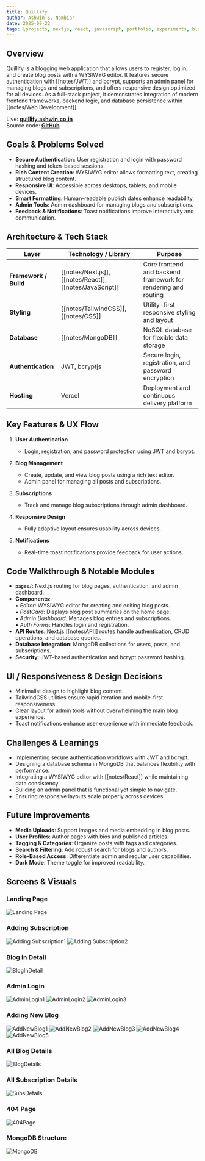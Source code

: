 ```yaml
---
title: Quillify
author: Ashwin S. Nambiar
date: 2025-09-22
tags: [projects, nextjs, react, javascript, portfolio, experiments, blog-app]
---
```

## Overview
Quillify is a blogging web application that allows users to register, log in, and create blog posts with a WYSIWYG editor. It features secure authentication with [[notes/JWT]] and bcrypt, supports an admin panel for managing blogs and subscriptions, and offers responsive design optimized for all devices. As a full-stack project, it demonstrates integration of modern frontend frameworks, backend logic, and database persistence within [[notes/Web Development]].

Live: **[quillify.ashwin.co.in](https://quillify.ashwin.co.in)**  
Source code: **[GitHub](https://github.com/Ashwin-S-Nambiar/Quillify)** 

## Goals & Problems Solved
- **Secure Authentication**: User registration and login with password hashing and token-based sessions.  
- **Rich Content Creation**: WYSIWYG editor allows formatting text, creating structured blog content.  
- **Responsive UI**: Accessible across desktops, tablets, and mobile devices.  
- **Smart Formatting**: Human-readable publish dates enhance readability.  
- **Admin Tools**: Admin dashboard for managing blogs and subscriptions.  
- **Feedback & Notifications**: Toast notifications improve interactivity and communication.  

## Architecture & Tech Stack
| Layer                 | Technology / Library     | Purpose                                                     |
| --------------------- | ------------------------ | ----------------------------------------------------------- |
| **Framework / Build** | [[notes/Next.js]], [[notes/React]], [[notes/JavaScript]] | Core frontend and backend framework for rendering and routing |
| **Styling**           | [[notes/TailwindCSS]], [[notes/CSS]] | Utility-first responsive styling and layout                 |
| **Database**          | [[notes/MongoDB]]                  | NoSQL database for flexible data storage                    |
| **Authentication**    | JWT, bcryptjs            | Secure login, registration, and password encryption         |
| **Hosting**           | Vercel                   | Deployment and continuous delivery platform                 |


## Key Features & UX Flow
1. **User Authentication**  
   - Login, registration, and password protection using JWT and bcrypt.  

2. **Blog Management**  
   - Create, update, and view blog posts using a rich text editor.  
   - Admin panel for managing all posts and subscriptions.  

3. **Subscriptions**  
   - Track and manage blog subscriptions through admin dashboard.  

4. **Responsive Design**  
   - Fully adaptive layout ensures usability across devices.  

5. **Notifications**  
   - Real-time toast notifications provide feedback for user actions.  

## Code Walkthrough & Notable Modules
- **`pages/`**: Next.js routing for blog pages, authentication, and admin dashboard.  
- **Components**:  
  • *Editor*: WYSIWYG editor for creating and editing blog posts.  
  • *PostCard*: Displays blog post summaries on the home page.  
  • *Admin Dashboard*: Manages blog entries and subscriptions.  
  • *Auth Forms*: Handles login and registration.  
- **API Routes**: Next.js [[notes/API]] routes handle authentication, CRUD operations, and database queries.  
- **Database Integration**: MongoDB collections for users, posts, and subscriptions.  
- **Security**: JWT-based authentication and bcrypt password hashing.  

## UI / Responsiveness & Design Decisions
- Minimalist design to highlight blog content.  
- TailwindCSS utilities ensure rapid iteration and mobile-first responsiveness.  
- Clear layout for admin tools without overwhelming the main blog experience.  
- Toast notifications enhance user experience with immediate feedback.  

## Challenges & Learnings
- Implementing secure authentication workflows with JWT and bcrypt.  
- Designing a database schema in MongoDB that balances flexibility with performance.  
- Integrating a WYSIWYG editor with [[notes/React]] while maintaining data consistency.  
- Building an admin panel that is functional yet simple to navigate.  
- Ensuring responsive layouts scale properly across devices.  

## Future Improvements
- **Media Uploads**: Support images and media embedding in blog posts.  
- **User Profiles**: Author pages with bios and published articles.  
- **Tagging & Categories**: Organize posts with tags and categories.  
- **Search & Filtering**: Add robust search for blogs and authors.  
- **Role-Based Access**: Differentiate admin and regular user capabilities.  
- **Dark Mode**: Theme toggle for improved readability.  

## Screens & Visuals
### Landing Page
![Landing Page](https://raw.githubusercontent.com/Ashwin-S-Nambiar/Quillify/main/public/screenshots/LandingPage.png)

### Adding Subscription
![Adding Subscription1](https://raw.githubusercontent.com/Ashwin-S-Nambiar/Quillify/main/public/screenshots/AddingSubscription-1.png)
![Adding Subscription2](https://raw.githubusercontent.com/Ashwin-S-Nambiar/Quillify/main/public/screenshots/AddingSubscription-2.png)

### Blog in Detail
![BlogInDetail](https://raw.githubusercontent.com/Ashwin-S-Nambiar/Quillify/main/public/screenshots/BlogDetailPage.png)

### Admin Login
![AdminLogin1](https://raw.githubusercontent.com/Ashwin-S-Nambiar/Quillify/main/public/screenshots/AdminLoginPage-1.png)
![AdminLogin2](https://raw.githubusercontent.com/Ashwin-S-Nambiar/Quillify/main/public/screenshots/AdminLoginPage-2.png)
![AdminLogin3](https://raw.githubusercontent.com/Ashwin-S-Nambiar/Quillify/main/public/screenshots/AdminLoginPage-3.png)

### Adding New Blog
![AddNewBlog1](https://raw.githubusercontent.com/Ashwin-S-Nambiar/Quillify/main/public/screenshots/AdminAddProductPage-1.png)
![AddNewBlog2](https://raw.githubusercontent.com/Ashwin-S-Nambiar/Quillify/main/public/screenshots/AdminAddProductPage-2.png)
![AddNewBlog3](https://raw.githubusercontent.com/Ashwin-S-Nambiar/Quillify/main/public/screenshots/AdminAddProductPage-3.png)
![AddNewBlog4](https://raw.githubusercontent.com/Ashwin-S-Nambiar/Quillify/main/public/screenshots/AdminAddProductPage-4.png)
![AddNewBlog5](https://raw.githubusercontent.com/Ashwin-S-Nambiar/Quillify/main/public/screenshots/AdminAddProductPage-5.png)

### All Blog Details
![BlogDetails](https://raw.githubusercontent.com/Ashwin-S-Nambiar/Quillify/main/public/screenshots/AdminAllBlogs.png)

### All Subscription Details
![SubsDetails](https://raw.githubusercontent.com/Ashwin-S-Nambiar/Quillify/main/public/screenshots/AdminAllSubs.png)

### 404 Page
![404Page](https://raw.githubusercontent.com/Ashwin-S-Nambiar/Quillify/main/public/screenshots/404Page.png)

### MongoDB Structure
![MongoDB](https://raw.githubusercontent.com/Ashwin-S-Nambiar/Quillify/main/public/screenshots/MongoDB.png)
